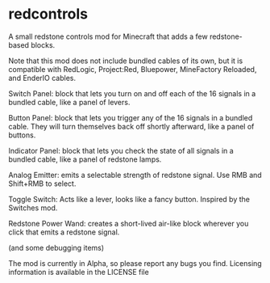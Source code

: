 # redcontrols
A small redstone controls mod for Minecraft that adds a few redstone-based blocks. 


 Note that this mod does not include bundled cables of its own, but it is compatible with RedLogic, Project:Red, Bluepower, MineFactory Reloaded, and EnderIO cables. 

 

Switch Panel: block that lets you turn on and off each of the 16 signals in a bundled cable, like a panel of levers. 

Button Panel: block that lets you trigger any of the 16 signals in a bundled cable. They will turn themselves back off shortly afterward, like a panel of buttons.  

Indicator Panel: block that lets you check the state of all signals in a bundled cable, like a panel of redstone lamps. 

 

Analog Emitter: emits a selectable strength of redstone signal.  Use RMB and Shift+RMB to select. 

Toggle Switch: Acts like a lever, looks like a fancy button.  Inspired by the Switches mod. 

Redstone Power Wand: creates a short-lived air-like block wherever you click that emits a redstone signal. 

 

(and some debugging items)

 

The mod is currently in Alpha, so please report any bugs you find. 
Licensing information is available in the LICENSE file
